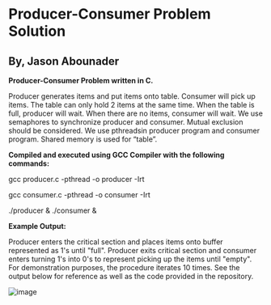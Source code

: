 # **Producer-Consumer Problem Solution**
## By, Jason Abounader

**Producer-Consumer Problem written in C.**

Producer generates items and put items onto table. Consumer will pick up items. The table can only hold 2 items at the same time. When the table is full, producer will wait. When there are no items, consumer will wait. We use semaphores to synchronize producer and consumer.  Mutual exclusion should be considered. We use pthreadsin producer program and consumer program. Shared memory is used for “table”.

**Compiled and executed using GCC Compiler with the following commands:**

gcc producer.c -pthread -o producer -Irt

gcc consumer.c -pthread -o consumer -Irt

./producer & ./consumer & 

**Example Output:**

Producer enters the critical section and places items onto buffer represented as 1's until "full". Producer exits critical section and consumer enters turning 1's into 0's to represent picking up the items until "empty". For demonstration purposes, the procedure iterates 10 times. See the output below for reference as well as the code provided in the repository. 

![image](https://user-images.githubusercontent.com/86804265/139169924-0330ec5a-766e-442d-befe-e2a16cd7d2e2.png)
